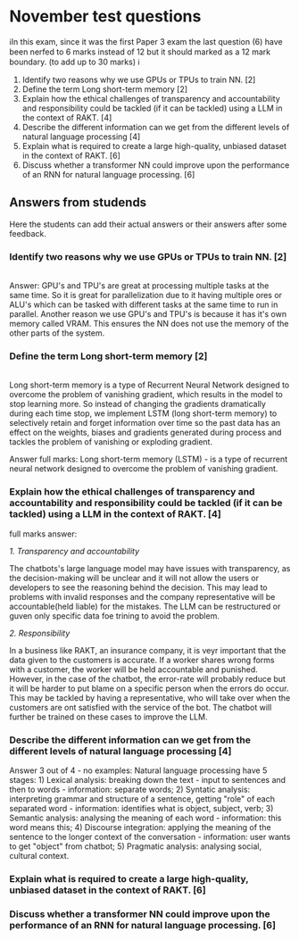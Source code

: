 # November test questions


ℹ️In this exam, since it was the first Paper 3 exam the last question (6) have been nerfed to 6 marks instead of 12 but it should marked as a 12 mark boundary. (to add up to 30 marks) ℹ️

1)	Identify two reasons why we use GPUs or TPUs to train NN. [2]
2)	Define the term Long short-term memory [2]
3)	Explain how the ethical challenges of transparency and accountability and responsibility could be tackled (if it can be tackled) using a LLM in the context of RAKT. [4]
4)	Describe the different information can we get from the different levels of natural language processing [4]
5)	Explain what is required to create a large high-quality, unbiased dataset in the context of RAKT. [6]
6)	Discuss whether a transformer NN could improve upon the performance of an RNN for natural language processing.  [6] 

## Answers from studends

Here the students can add their actual answers or their answers after some feedback. 

### Identify two reasons why we use GPUs or TPUs to train NN. [2]
<br> Answer: GPU's and TPU's are great at processing multiple tasks at the same time. So it is great for parallelization due to it having multiple ores or ALU's which can be tasked with different tasks at the same time to run in parallel. Another reason we use GPU's and TPU's is because it has it's own memory called VRAM. This ensures the NN does not use the memory of the other parts of the system.

### Define the term Long short-term memory [2]
<br> Long short-term memory is a type of Recurrent Neural Network designed to overcome the problem of vanishing gradient, which results in the model to stop learning more. So instead of changing the gradients dramatically during each time stop, we implement LSTM (long short-term memory) to selectively retain and forget information over time so the past data has an effect on the weights, biases and gradients generated during process and tackles the problem of vanishing or exploding gradient.

Answer full marks:
Long short-term memory (LSTM) - is a type of recurrent neural network designed to overcome the problem of vanishing gradient.

### Explain how the ethical challenges of transparency and accountability and responsibility could be tackled (if it can be tackled) using a LLM in the context of RAKT. [4]

full marks answer: 

_1. Transparency and accountability_

The chatbots's large language model may have issues with transparency, as the decision-making will be unclear and it will not allow the users or developers to see the reasoning behind the decision. This may lead to problems with invalid responses and the company representative will be accountable(held liable) for the mistakes. The LLM can be restructured or guven only specific data foe trining to avoid the problem.

_2. Responsibility_

In a business like RAKT, an insurance company, it is veyr important that the data given to the customers is accurate. If a worker shares wrong forms with a customer, the worker will be held accountable and punished. However, in the case of the chatbot, the error-rate will probably reduce but it will be harder to put blame on a specific person when the errors do occur. This may be tackled by having a representative, who will take over when the customers are ont satisfied with the service of the bot. The chatbot will further be trained on these cases to improve the LLM.


### Describe the different information can we get from the different levels of natural language processing [4]
Answer 3 out of 4 - no examples:
Natural language processing have 5 stages:
	1) Lexical analysis:  breaking down the text - input to sentences and then to words - information: separate words;
	2) Syntatic analysis: interpreting grammar and structure of a sentence, getting "role" of each separated word - information: identifies what is object, subject, verb;
	3) Semantic analysis: analysing the meaning of each word - information: this word means this;
	4) Discourse integration: applying the meaning of the sentence to the longer context of the conversation - information: user wants to get "object" from chatbot;
	5) Pragmatic analysis: analysing social, cultural context.


### Explain what is required to create a large high-quality, unbiased dataset in the context of RAKT. [6]

### Discuss whether a transformer NN could improve upon the performance of an RNN for natural language processing.  [6] 
